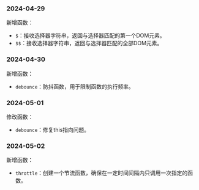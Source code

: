 <!--
 * @Author: liliang 1220795758@qq.com
 * @Date: 2024-04-29 11:31:19
 * @LastEditors: liliang 1220795758@qq.com
 * @LastEditTime: 2024-05-02 08:46:32
 * @FilePath: \saber-x\CHANGELOG.md
 * @Description: 这是默认设置,请设置`customMade`, 打开koroFileHeader查看配置 进行设置: https://github.com/OBKoro1/koro1FileHeader/wiki/%E9%85%8D%E7%BD%AE
-->
### 2024-04-29

新增函数：
- `$`：接收选择器字符串，返回与选择器匹配的第一个DOM元素。
- `$$`：接收选择器字符串，返回与选择器匹配的全部DOM元素。

### 2024-04-30

新增函数：
- `debounce`：防抖函数，用于限制函数的执行频率。

### 2024-05-01

修改函数：
- `debounce`：修复this指向问题。

### 2024-05-02

新增函数：
- `throttle`：创建一个节流函数，确保在一定时间间隔内只调用一次指定的函数。
